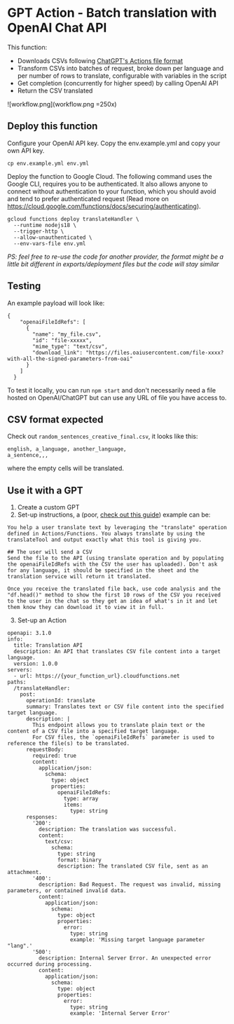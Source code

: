 # GPT Action - Batch translation with OpenAI Chat API

This function:
- Downloads CSVs following [ChatGPT's Actions file format ](https://platform.openai.com/docs/actions/sending-files)
- Transform CSVs into batches of request, broke down per language and per number of rows to translate, configurable with variables in the script
- Get completion (concurrently for higher speed) by calling OpenAI API
- Return the CSV translated

![workflow.png](workflow.png =250x)

## Deploy this function

Configure your OpenAI API key. Copy the env.example.yml and copy your own API key.

```
cp env.example.yml env.yml
```

Deploy the function to Google Cloud. The following command uses the Google CLI, requires you to be authenticated. It also allows anyone to connect without authentication to your function, which you should avoid and tend to prefer authenticated request (Read more on https://cloud.google.com/functions/docs/securing/authenticating).

```
gcloud functions deploy translateHandler \
  --runtime nodejs18 \
  --trigger-http \
  --allow-unauthenticated \
  --env-vars-file env.yml
```

_PS: feel free to re-use the code for another provider, the format might be a little bit different in exports/deployment files but the code will stay similar_

## Testing

An example payload will look like:

```
{
    "openaiFileIdRefs": [
      {
        "name": "my_file.csv",
        "id": "file-xxxxx",
        "mime_type": "text/csv",
        "download_link": "https://files.oaiusercontent.com/file-xxxx?with-all-the-signed-parameters-from-oai"
      }
    ]
  }
```

To test it locally, you can run `npm start` and don't necessarily need a file hosted on OpenAI/ChatGPT but can use any URL of file you have access to.

## CSV format expected

Check out `random_sentences_creative_final.csv`, it looks like this:

```
english, a_language, another_language,
a_sentence,,,
```

where the empty cells will be translated.

## Use it with a GPT

1. Create a custom GPT
2. Set-up instructions, a (poor, [check out this guide](https://platform.openai.com/docs/guides/prompt-engineering)) example can be:

```
You help a user translate text by leveraging the "translate" operation defined in Actions/Functions. You always translate by using the translateTool and output exactly what this tool is giving you.

## The user will send a CSV
Send the file to the API (using translate operation and by populating the openaiFileIdRefs with the CSV the user has uploaded). Don't ask for any language, it should be specified in the sheet and the translation service will return it translated.

Once you receive the translated file back, use code analysis and the "df.head()" method to show the first 10 rows of the CSV you received to the user in the chat so they get an idea of what's in it and let them know they can download it to view it in full.
```

3. Set-up an Action

```
openapi: 3.1.0
info:
  title: Translation API
  description: An API that translates CSV file content into a target language.
  version: 1.0.0
servers:
  - url: https://{your_function_url}.cloudfunctions.net
paths:
  /translateHandler:
    post:
      operationId: translate
      summary: Translates text or CSV file content into the specified target language.
      description: |
        This endpoint allows you to translate plain text or the content of a CSV file into a specified target language. 
        For CSV files, the `openaiFileIdRefs` parameter is used to reference the file(s) to be translated.
      requestBody:
        required: true
        content:
          application/json:
            schema:
              type: object
              properties:
                openaiFileIdRefs:
                  type: array
                  items:
                    type: string
      responses:
        '200':
          description: The translation was successful.
          content:
            text/csv:
              schema:
                type: string
                format: binary
                description: The translated CSV file, sent as an attachment.
        '400':
          description: Bad Request. The request was invalid, missing parameters, or contained invalid data.
          content:
            application/json:
              schema:
                type: object
                properties:
                  error:
                    type: string
                    example: 'Missing target language parameter "lang".'
        '500':
          description: Internal Server Error. An unexpected error occurred during processing.
          content:
            application/json:
              schema:
                type: object
                properties:
                  error:
                    type: string
                    example: 'Internal Server Error'
```
